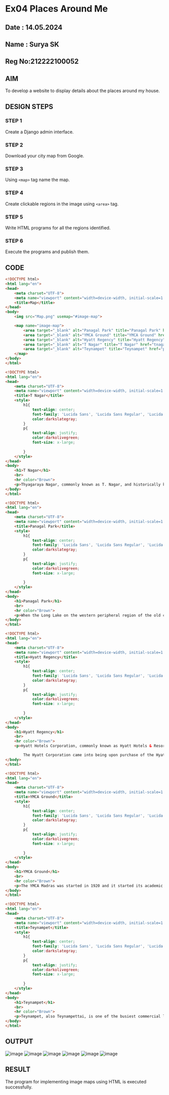 # Ex04 Places Around Me

## Date : 14.05.2024
## Name : Surya SK
## Reg No:212222100052
## AIM
To develop a website to display details about the places around my house.

## DESIGN STEPS

### STEP 1
Create a Django admin interface.

### STEP 2
Download your city map from Google.

### STEP 3
Using ```<map>``` tag name the map.

### STEP 4
Create clickable regions in the image using ```<area>``` tag.

### STEP 5
Write HTML programs for all the regions identified.

### STEP 6
Execute the programs and publish them.

## CODE

```html
<!DOCTYPE html>
<html lang="en">
<head>
    <meta charset="UTF-8">
    <meta name="viewport" content="width=device-width, initial-scale=1.0">
    <title>Map</title>
</head>
<body>
    <img src="Map.png" usemap="#image-map">

    <map name="image-map">
        <area target="_blank" alt="Panagal Park" title="Panagal Park" href="park.html" coords="601,182,686,268" shape="rect">
        <area target="_blank" alt="YMCA Ground" title="YMCA Ground" href="ground.html" coords="957,889,1024,968" shape="rect">
        <area target="_blank" alt="Hyatt Regency" title="Hyatt Regency" href="hyatt.html" coords="1293,113,1479,157" shape="rect">
        <area target="_blank" alt="T Nagar" title="T Nagar" href="tnagar.html" coords="489,556,650,619" shape="rect">
        <area target="_blank" alt="Teynampet" title="Teynampet" href="pet.html" coords="1222,418,1332,463" shape="rect">
    </map>
</body>
</html>
```

```html
<!DOCTYPE html>
<html lang="en">
<head>
    <meta charset="UTF-8">
    <meta name="viewport" content="width=device-width, initial-scale=1.0">
    <title>T Nagar</title>
    <style>
        h1{
            text-align: center;
            font-family: 'Lucida Sans', 'Lucida Sans Regular', 'Lucida Grande', 'Lucida Sans Unicode', Geneva, Verdana, sans-serif;
            color:darkslategray;
        }
        p{
            text-align: justify;
            color:darkolivegreen;
            font-size: x-large;
            
        }
    </style>
</head>
<body>
    <h1>T Nagar</h1>
    <br>
    <hr color="Brown">
    <p>Thyagaraya Nagar, commonly known as T. Nagar, and historically known as East Mambalam,[1] is a very affluent commercial and residential neighbourhood in Chennai, Tamil Nadu, India. It is surrounded by Nungambakkam in the North, Teynampet in the East, Nandanam in the South-East, C.I.T. Nagar (a part of Greater Nandanam region) in the South and West Mambalam and Kodambakkam in the West. The stretch between Duraiswamy Road and T. Nagar Bus Stand has some of the costliest real estates in Chennai. It was constructed between 1923 and 1925 by the Madras Presidency government of the Raja of Panagal as a part of town planning activities initiated according to the Madras Town Planning Act of 1920. The town was named after P. Thyagaraya Chetty. The streets, parks and localities in the new neighbourhood were named after important officials in the provincial government.</p>
</body>
</html>
```

```html
<!DOCTYPE html>
<html lang="en">
<head>
    <meta charset="UTF-8">
    <meta name="viewport" content="width=device-width, initial-scale=1.0">
    <title>Panagal Park</title>
    <style>
        h1{
            text-align: center;
            font-family: 'Lucida Sans', 'Lucida Sans Regular', 'Lucida Grande', 'Lucida Sans Unicode', Geneva, Verdana, sans-serif;
            color:darkslategray;
        }
        p{
            text-align: justify;
            color:darkolivegreen;
            font-size: x-large;
            
        }
    </style>
</head>
<body>
    <h1>Panagal Park</h1>
    <br>
    <hr color="Brown">
    <p>When the Long Lake on the western peripheral region of the old city was drained out and the area of T. Nagar was newly carved out of the existing neighborhood of Mambalam in 1923, a park was developed in the centre of the new locality intended to be a residential one. The park was named Panagal Park honouring the then Chief Minister of Madras, the Raja of Panagal.</p>
</body>
</html>
```

```html
<!DOCTYPE html>
<html lang="en">
<head>
    <meta charset="UTF-8">
    <meta name="viewport" content="width=device-width, initial-scale=1.0">
    <title>Hyatt Regency</title>
    <style>
        h1{
            text-align: center;
            font-family: 'Lucida Sans', 'Lucida Sans Regular', 'Lucida Grande', 'Lucida Sans Unicode', Geneva, Verdana, sans-serif;
            color:darkslategray;
        }
        p{
            text-align: justify;
            color:darkolivegreen;
            font-size: x-large;
            
        }
    </style>
</head>
<body>
    <h1>Hyatt Regency</h1>
    <br>
    <hr color="Brown">
    <p>Hyatt Hotels Corporation, commonly known as Hyatt Hotels & Resorts, is an American multinational hospitality company headquartered in the Riverside Plaza area of Chicago that manages and franchises luxury and business hotels, resorts, and vacation properties. Hyatt Hotels & Resorts is one of the businesses managed by the Pritzker family.

        The Hyatt Corporation came into being upon purchase of the Hyatt House, at Los Angeles International Airport, on September 27, 1957. In 1969, Hyatt began expanding internationally.</p>
</body>
</html>
```

```html
<!DOCTYPE html>
<html lang="en">
<head>
    <meta charset="UTF-8">
    <meta name="viewport" content="width=device-width, initial-scale=1.0">
    <title>YMCA Ground</title>
    <style>
        h1{
            text-align: center;
            font-family: 'Lucida Sans', 'Lucida Sans Regular', 'Lucida Grande', 'Lucida Sans Unicode', Geneva, Verdana, sans-serif;
            color:darkslategray;
        }
        p{
            text-align: justify;
            color:darkolivegreen;
            font-size: x-large;
            
        }
    </style>
</head>
<body>
    <h1>YMCA Ground</h1>
    <br>
    <hr color="Brown">
    <p>The YMCA Madras was started in 1920 and it started its academic operation from the year 1931, as a first Physical Education college of South Asia with two academic programmes, 'Certificate in Physical Education' and 'Diploma in Physical Education' affiliated to the University of Madras.</p>
</body>
</html>
```

```html
<!DOCTYPE html>
<html lang="en">
<head>
    <meta charset="UTF-8">
    <meta name="viewport" content="width=device-width, initial-scale=1.0">
    <title>Teynampet</title>
    <style>
        h1{
            text-align: center;
            font-family: 'Lucida Sans', 'Lucida Sans Regular', 'Lucida Grande', 'Lucida Sans Unicode', Geneva, Verdana, sans-serif;
            color:darkslategray;
        }
        p{
            text-align: justify;
            color:darkolivegreen;
            font-size: x-large;
            
        }
    </style>
</head>
<body>
    <h1>Teynampet</h1>
    <br>
    <hr color="Brown">
    <p>Teynampet, also Teynampettai, is one of the busiest commercial localities in the city of Chennai, Tamil Nadu, India.[1] Part of the city's central business district, it is surrounded by Gopalapuram in the north, Mylapore in the east, Alwarpet in the south, Nandanam in the south-west and T.Nagar in the west.[2] The Teynampet Signal is one of the most important road junctions in Chennai and witnesses some of the worst traffic during peak hours in the city.[3] Teynampet is home to some of the most expensive real estate and properties in Chennai.[1] The Teynampet section of Anna Salai hosts some of the most important Government offices and luxury hotels in the city.</p>
</body>
</html>
```

## OUTPUT

![image](https://github.com/rahulramakrishnann/Exp-4-web/assets/143045415/5a26901e-61db-485a-92e3-06aa163cd160)
![image](https://github.com/rahulramakrishnann/Exp-4-web/assets/143045415/5c6f5cf0-7934-437c-82c1-9e606bcba4a3)
![image](https://github.com/rahulramakrishnann/Exp-4-web/assets/143045415/eef7a168-b981-4e50-bfd8-58f25624ea6b)
![image](https://github.com/rahulramakrishnann/Exp-4-web/assets/143045415/3fbd2660-6e48-46ef-8c9d-a3c44e15bb6a)
![image](https://github.com/rahulramakrishnann/Exp-4-web/assets/143045415/50672aa3-d550-4255-bc90-c6f7e1664785)
![image](https://github.com/rahulramakrishnann/Exp-4-web/assets/143045415/937bdf81-7daf-43d5-8fee-d9b085624a8b)




## RESULT
The program for implementing image maps using HTML is executed successfully.
